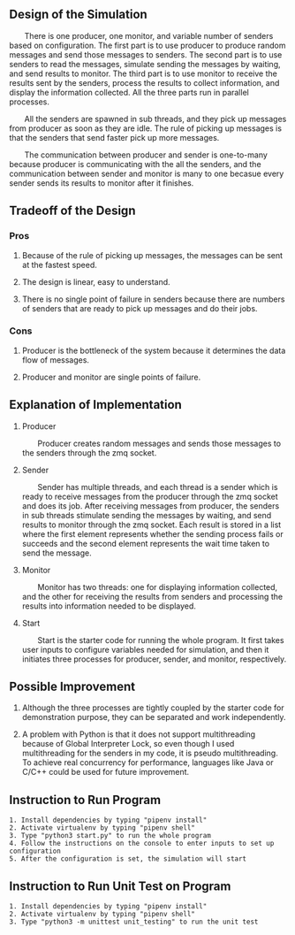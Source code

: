 ## Design of the Simulation

&nbsp;&nbsp;&nbsp;&nbsp;&nbsp;&nbsp; There is one producer, one monitor, and variable number of senders based on configuration. The first part is to use producer to produce random messages and send those messages to senders. The second part is to use senders to read the messages, simulate sending the messages by waiting, and send results to monitor. The third part is to use monitor to receive the results sent by the senders, process the results to collect information, and display the information collected. All the three parts run in parallel processes.

&nbsp;&nbsp;&nbsp;&nbsp;&nbsp;&nbsp; All the senders are spawned in sub threads, and they pick up messages from producer as soon as they are idle. The rule of picking up messages is that the senders that send faster pick up more messages.

&nbsp;&nbsp;&nbsp;&nbsp;&nbsp;&nbsp; The communication between producer and sender is one-to-many because producer is communicating with the all the senders, and the communication between sender and monitor is many to one becasue every sender sends its results to monitor after it finishes.

## Tradeoff of the Design

### Pros

1. Because of the rule of picking up messages, the messages can be sent at the fastest speed.

2. The design is linear, easy to understand.

3. There is no single point of failure in senders because there are numbers of senders that are ready to pick up messages and do their jobs.

### Cons

1. Producer is the bottleneck of the system because it determines the data flow of messages.

2. Producer and monitor are single points of failure.

## Explanation of Implementation

1. Producer

    &nbsp;&nbsp;&nbsp;&nbsp;&nbsp;&nbsp; Producer creates random messages and sends those messages to the senders through the zmq socket.

2. Sender

    &nbsp;&nbsp;&nbsp;&nbsp;&nbsp;&nbsp; Sender has multiple threads, and each thread is a sender which is ready to receive messages from the producer through the zmq socket and does its job. After receiving messages from producer, the senders in sub threads stimulate sending the messages by waiting, and send results to monitor through the zmq socket. Each result is stored in a list where the first element represents whether the sending process fails or succeeds and the second element represents the wait time taken to send the message.

3. Monitor

    &nbsp;&nbsp;&nbsp;&nbsp;&nbsp;&nbsp; Monitor has two threads: one for displaying information collected, and the other for receiving the results from senders and processing the results into information needed to be displayed.

4. Start

    &nbsp;&nbsp;&nbsp;&nbsp;&nbsp;&nbsp; Start is the starter code for running the whole program. It first takes user inputs to configure variables needed for simulation, and then it initiates three processes for producer, sender, and monitor, respectively.


## Possible Improvement

1. Although the three processes are tightly coupled by the starter code for demonstration purpose, they can be separated and work independently.

2. A problem with Python is that it does not support multithreading because of Global Interpreter Lock, so even though I used multithreading for the senders in my code, it is pseudo multithreading. To achieve real concurrency for performance, languages like Java or C/C++ could be used for future improvement.

## Instruction to Run Program
    1. Install dependencies by typing "pipenv install"
    2. Activate virtualenv by typing "pipenv shell"
    3. Type "python3 start.py" to run the whole program
    4. Follow the instructions on the console to enter inputs to set up configuration
    5. After the configuration is set, the simulation will start

## Instruction to Run Unit Test on Program
    1. Install dependencies by typing "pipenv install"
    2. Activate virtualenv by typing "pipenv shell"
    3. Type "python3 -m unittest unit_testing" to run the unit test
